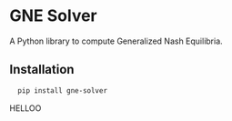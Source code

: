 # GNE Solver

A Python library to compute Generalized Nash Equilibria.

## Installation

```bash
  pip install gne-solver
```

HELLOO
